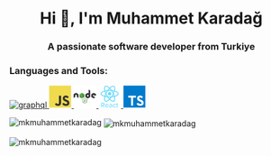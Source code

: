 <h1 align="center">Hi 👋, I'm Muhammet Karadağ</h1>
<h3 align="center">A passionate software  developer from Turkiye</h3>






<p align="left">
</p>

<h3 align="left">Languages and Tools:</h3>
<p align="left"> <a href="https://graphql.org" target="_blank" rel="noreferrer"> <img src="https://www.vectorlogo.zone/logos/graphql/graphql-icon.svg" alt="graphql" width="40" height="40"/> </a> <a href="https://developer.mozilla.org/en-US/docs/Web/JavaScript" target="_blank" rel="noreferrer"> <img src="https://raw.githubusercontent.com/devicons/devicon/master/icons/javascript/javascript-original.svg" alt="javascript" width="40" height="40"/> </a> <a href="https://nodejs.org" target="_blank" rel="noreferrer"> <img src="https://raw.githubusercontent.com/devicons/devicon/master/icons/nodejs/nodejs-original-wordmark.svg" alt="nodejs" width="40" height="40"/> </a> <a href="https://reactjs.org/" target="_blank" rel="noreferrer"> <img src="https://raw.githubusercontent.com/devicons/devicon/master/icons/react/react-original-wordmark.svg" alt="react" width="40" height="40"/> </a> <a href="https://www.typescriptlang.org/" target="_blank" rel="noreferrer"> <img src="https://raw.githubusercontent.com/devicons/devicon/master/icons/typescript/typescript-original.svg" alt="typescript" width="40" height="40"/> </a> </p>

<p><img align="left" src="https://github-readme-stats.vercel.app/api/top-langs?username=mkmuhammetkaradag&show_icons=true&locale=en&layout=compact" alt="mkmuhammetkaradag" /></p>

<p>&nbsp;<img align="center" src="https://github-readme-stats.vercel.app/api?username=mkmuhammetkaradag&show_icons=true&locale=en" alt="mkmuhammetkaradag" /></p>

<p><img align="center" src="https://github-readme-streak-stats.herokuapp.com/?user=mkmuhammetkaradag&" alt="mkmuhammetkaradag" /></p>

